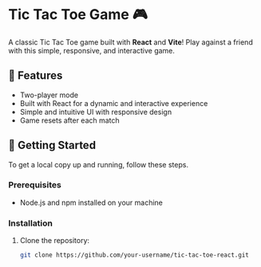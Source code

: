 # Tic Tac Toe Game 🎮

A classic Tic Tac Toe game built with **React** and **Vite**! Play against a friend with this simple, responsive, and interactive game.

## 🎲 Features

- Two-player mode
- Built with React for a dynamic and interactive experience
- Simple and intuitive UI with responsive design
- Game resets after each match

## 🚀 Getting Started

To get a local copy up and running, follow these steps.

### Prerequisites

- Node.js and npm installed on your machine

### Installation

1. Clone the repository:
   ```bash
   git clone https://github.com/your-username/tic-tac-toe-react.git
   ```
